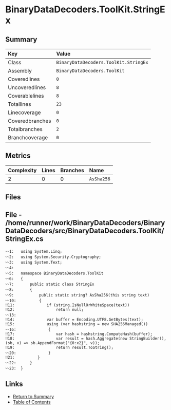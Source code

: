 ﻿# BinaryDataDecoders.ToolKit.StringEx

## Summary

| Key             | Value                                 |
| :-------------- | :------------------------------------ |
| Class           | `BinaryDataDecoders.ToolKit.StringEx` |
| Assembly        | `BinaryDataDecoders.ToolKit`          |
| Coveredlines    | `0`                                   |
| Uncoveredlines  | `8`                                   |
| Coverablelines  | `8`                                   |
| Totallines      | `23`                                  |
| Linecoverage    | `0`                                   |
| Coveredbranches | `0`                                   |
| Totalbranches   | `2`                                   |
| Branchcoverage  | `0`                                   |

## Metrics

| Complexity | Lines | Branches | Name       |
| :--------- | :---- | :------- | :--------- |
| 2          | 0     | 0        | `AsSha256` |

## Files

## File - /home/runner/work/BinaryDataDecoders/BinaryDataDecoders/src/BinaryDataDecoders.ToolKit/StringEx.cs

```CSharp
〰1:   using System.Linq;
〰2:   using System.Security.Cryptography;
〰3:   using System.Text;
〰4:   
〰5:   namespace BinaryDataDecoders.ToolKit
〰6:   {
〰7:       public static class StringEx
〰8:       {
〰9:           public static string? AsSha256(this string text)
〰10:          {
‼11:              if (string.IsNullOrWhiteSpace(text))
‼12:                  return null;
〰13:  
‼14:              var buffer = Encoding.UTF8.GetBytes(text);
‼15:              using (var hashstring = new SHA256Managed())
〰16:              {
‼17:                  var hash = hashstring.ComputeHash(buffer);
‼18:                  var result = hash.Aggregate(new StringBuilder(), (sb, v) => sb.AppendFormat("{0:x2}", v));
‼19:                  return result.ToString();
〰20:              }
‼21:          }
〰22:      }
〰23:  }
```

## Links

* [Return to Summary](Summary.md)
* [Table of Contents](../TOC.md)

